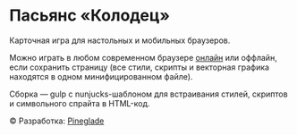 # Пасьянс «Колодец»

Карточная игра для настольных и мобильных браузеров.

Можно играть в любом современном браузере [онлайн](https://well.pineglade.ru) или оффлайн, если сохранить страницу (все стили, скрипты и векторная графика находятся в одном минифицированном файле).

Сборка — gulp с nunjucks-шаблоном для встраивания стилей, скриптов и символьного спрайта в HTML-код.

© Разработка: [Pineglade](https://pineglade.ru)
